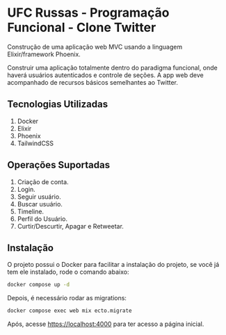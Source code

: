 # UFC Russas - Programação Funcional - Clone Twitter

Construção de uma aplicação web MVC usando a linguagem Elixir/framework Phoenix.

Construir uma aplicação totalmente dentro do paradigma funcional, onde haverá usuários autenticados e controle de seções. A app web deve acompanhado de recursos básicos semelhantes ao Twitter.

## Tecnologias Utilizadas

1. Docker
2. Elixir
3. Phoenix
4. TailwindCSS

## Operações Suportadas

1. Criação de conta.
2. Login.
3. Seguir usuário.
4. Buscar usuário.
5. Timeline.
6. Perfil do Usuário.
7. Curtir/Descurtir, Apagar e Retweetar.

## Instalação

O projeto possui o Docker para facilitar a instalação do projeto, se você já tem ele instalado, rode o comando abaixo:

```sh
docker compose up -d
```

Depois, é necessário rodar as migrations:

```sh
docker compose exec web mix ecto.migrate
``` 

Após, acesse [https://localhost:4000](https://localhost:4000) para ter acesso a página inicial.
